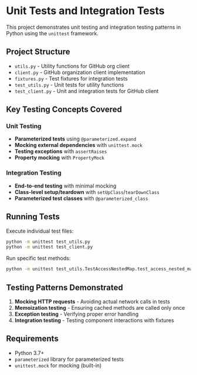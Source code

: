 # Unit Tests and Integration Tests

This project demonstrates unit testing and integration testing patterns in Python using the `unittest` framework.

## Project Structure

- `utils.py` - Utility functions for GitHub org client
- `client.py` - GitHub organization client implementation
- `fixtures.py` - Test fixtures for integration tests
- `test_utils.py` - Unit tests for utility functions
- `test_client.py` - Unit and integration tests for GitHub client

## Key Testing Concepts Covered

### Unit Testing
- **Parameterized tests** using `@parameterized.expand`
- **Mocking external dependencies** with `unittest.mock`
- **Testing exceptions** with `assertRaises`
- **Property mocking** with `PropertyMock`

### Integration Testing
- **End-to-end testing** with minimal mocking
- **Class-level setup/teardown** with `setUpClass`/`tearDownClass`
- **Parameterized test classes** with `@parameterized_class`

## Running Tests

Execute individual test files:
```bash
python -m unittest test_utils.py
python -m unittest test_client.py
```

Run specific test methods:
```bash
python -m unittest test_utils.TestAccessNestedMap.test_access_nested_map
```

## Testing Patterns Demonstrated

1. **Mocking HTTP requests** - Avoiding actual network calls in tests
2. **Memoization testing** - Ensuring cached methods are called only once
3. **Exception testing** - Verifying proper error handling
4. **Integration testing** - Testing component interactions with fixtures

## Requirements

- Python 3.7+
- `parameterized` library for parameterized tests
- `unittest.mock` for mocking (built-in)